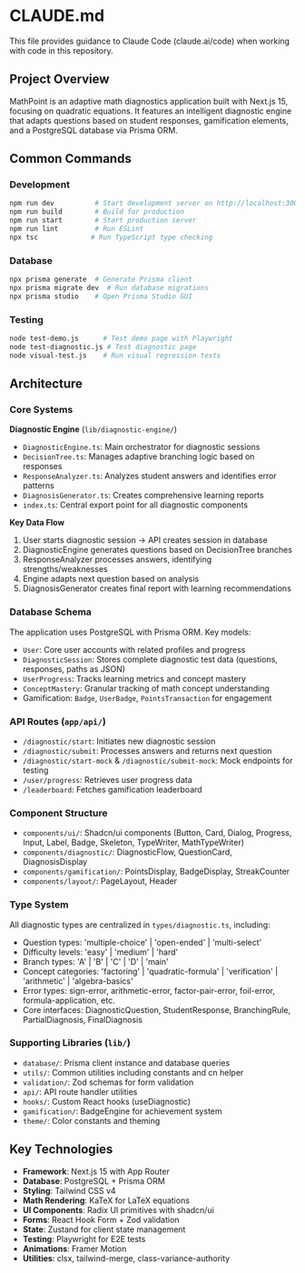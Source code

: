 # CLAUDE.md

This file provides guidance to Claude Code (claude.ai/code) when working with code in this repository.

## Project Overview

MathPoint is an adaptive math diagnostics application built with Next.js 15, focusing on quadratic equations. It features an intelligent diagnostic engine that adapts questions based on student responses, gamification elements, and a PostgreSQL database via Prisma ORM.

## Common Commands

### Development
```bash
npm run dev          # Start development server on http://localhost:3000
npm run build        # Build for production
npm run start        # Start production server
npm run lint         # Run ESLint
npx tsc             # Run TypeScript type checking
```

### Database
```bash
npx prisma generate  # Generate Prisma client
npx prisma migrate dev  # Run database migrations
npx prisma studio    # Open Prisma Studio GUI
```

### Testing
```bash
node test-demo.js      # Test demo page with Playwright
node test-diagnostic.js # Test diagnostic page
node visual-test.js    # Run visual regression tests
```

## Architecture

### Core Systems

**Diagnostic Engine** (`lib/diagnostic-engine/`)
- `DiagnosticEngine.ts`: Main orchestrator for diagnostic sessions
- `DecisionTree.ts`: Manages adaptive branching logic based on responses
- `ResponseAnalyzer.ts`: Analyzes student answers and identifies error patterns
- `DiagnosisGenerator.ts`: Creates comprehensive learning reports
- `index.ts`: Central export point for all diagnostic components

**Key Data Flow**
1. User starts diagnostic session → API creates session in database
2. DiagnosticEngine generates questions based on DecisionTree branches
3. ResponseAnalyzer processes answers, identifying strengths/weaknesses
4. Engine adapts next question based on analysis
5. DiagnosisGenerator creates final report with learning recommendations

### Database Schema

The application uses PostgreSQL with Prisma ORM. Key models:
- `User`: Core user accounts with related profiles and progress
- `DiagnosticSession`: Stores complete diagnostic test data (questions, responses, paths as JSON)
- `UserProgress`: Tracks learning metrics and concept mastery
- `ConceptMastery`: Granular tracking of math concept understanding
- Gamification: `Badge`, `UserBadge`, `PointsTransaction` for engagement

### API Routes (`app/api/`)
- `/diagnostic/start`: Initiates new diagnostic session
- `/diagnostic/submit`: Processes answers and returns next question
- `/diagnostic/start-mock` & `/diagnostic/submit-mock`: Mock endpoints for testing
- `/user/progress`: Retrieves user progress data
- `/leaderboard`: Fetches gamification leaderboard

### Component Structure
- `components/ui/`: Shadcn/ui components (Button, Card, Dialog, Progress, Input, Label, Badge, Skeleton, TypeWriter, MathTypeWriter)
- `components/diagnostic/`: DiagnosticFlow, QuestionCard, DiagnosisDisplay
- `components/gamification/`: PointsDisplay, BadgeDisplay, StreakCounter
- `components/layout/`: PageLayout, Header

### Type System
All diagnostic types are centralized in `types/diagnostic.ts`, including:
- Question types: 'multiple-choice' | 'open-ended' | 'multi-select'
- Difficulty levels: 'easy' | 'medium' | 'hard'
- Branch types: 'A' | 'B' | 'C' | 'D' | 'main'
- Concept categories: 'factoring' | 'quadratic-formula' | 'verification' | 'arithmetic' | 'algebra-basics'
- Error types: sign-error, arithmetic-error, factor-pair-error, foil-error, formula-application, etc.
- Core interfaces: DiagnosticQuestion, StudentResponse, BranchingRule, PartialDiagnosis, FinalDiagnosis

### Supporting Libraries (`lib/`)
- `database/`: Prisma client instance and database queries
- `utils/`: Common utilities including constants and cn helper
- `validation/`: Zod schemas for form validation
- `api/`: API route handler utilities
- `hooks/`: Custom React hooks (useDiagnostic)
- `gamification/`: BadgeEngine for achievement system
- `theme/`: Color constants and theming

## Key Technologies

- **Framework**: Next.js 15 with App Router
- **Database**: PostgreSQL + Prisma ORM
- **Styling**: Tailwind CSS v4
- **Math Rendering**: KaTeX for LaTeX equations
- **UI Components**: Radix UI primitives with shadcn/ui
- **Forms**: React Hook Form + Zod validation
- **State**: Zustand for client state management
- **Testing**: Playwright for E2E tests
- **Animations**: Framer Motion
- **Utilities**: clsx, tailwind-merge, class-variance-authority